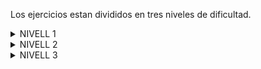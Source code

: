 Los ejercicios estan divididos en tres niveles de dificultad.

<Details>
<Summary>NIVELL 1</Summary>

Exercici 1: Mostra totes les transaccions realitzades per empreses d'Alemanya.

Sin subquery
```
SELECT transaction.id
FROM transaction
LEFT JOIN company
ON company_id = company.id
WHERE company.country = "Germany";
```

Con subquery(no acabada)
```
SELECT transaction.id, country
FROM transaction
LEFT JOIN company
ON company_id = company.id
WHERE ( #subquery per trobar totes les empreses alemanes
	SELECT company.country
    FROM company
    WHERE company.country = "Germany"
	);
 ```   
    
Exercici 2: Màrqueting està preparant alguns informes de tancaments de gestió, et demanen que els passis un llistat de les
empreses que han realitzat transaccions per una suma superior a la mitjana de totes les transaccions.
```
SELECT company_name
FROM company
LEFT JOIN transaction
ON company.id = company_id
WHERE amount > ( #subquery per calcular la mitjana de totes les transaccions
	SELECT AVG(transaction.amount)
	FROM transaction
    )
;
```

Exercici 3: El departament de comptabilitat va perdre la informació de les transaccions realitzades per una empresa,
però no recorden el seu nom, només recorden que el seu nom iniciava amb la lletra c. Com els pots ajudar? Comenta-ho acompanyant-ho de la informació de les transaccions.

Puc ajudar-los proporcionant la informacio de les empreses que comencem amb la lletra C.
```
SELECT *
FROM company
WHERE company_name LIKE "c%";
```

Tambe podria ajudar-los proporcionant les transaccions de les empreses que comencen amb la lletra C.
```
SELECT *
FROM company
LEFT JOIN transaction
ON company.id = company_id
WHERE company_name LIKE "c%";
```


Exercici 4: Van eliminar del sistema les empreses que no tenen transaccions registrades, lliura el llistat d'aquestes empreses.
```
SELECT company.company_name AS Nom
FROM company
JOIN transaction
ON company.id = company_id
WHERE transaction.id IS NULL; #mostra les empreses que al fer el join, no tinguin info de transaccio
```
</Details>
<Details>
<Summary>NIVELL 2</Summary>

Exercici 1: En la teva empresa, es planteja un nou projecte per a llançar algunes campanyes publicitàries per a fer competència a la companyia senar institute.
Per a això, et demanen la llista de totes les transaccions realitzades per empreses que estan situades en el mateix país que aquesta companyia.
```
SELECT transaction.id, company_name
FROM transaction
LEFT JOIN company
ON company_id = company.id
WHERE country = ( #subquery per saber el pais de l'empresa
	SELECT country
    FROM company
    WHERE company_name = "Amet Institute"
	)
;
```

Exercici 2: El departament de comptabilitat necessita que trobis l'empresa que ha realitzat la transacció de major suma en la base de dades.
```
SELECT company.company_name, transaction.amount
FROM company
JOIN transaction
ON company.id = company_id
ORDER BY amount DESC
Limit 1;
```
</Details>


<Details>
<summary>NIVELL 3</summary>

Exercici 1: S'estan establint els objectius de l'empresa per al següent trimestre, per la qual cosa necessiten una base sòlida per a avaluar el rendiment
i mesurar l'èxit en els diferents mercats. Per a això, necessiten el llistat dels països la mitjana de transaccions dels quals sigui superior a la mitjana general.
```
SELECT country, AVG(amount)
FROM company 
JOIN transaction
ON company.id = company_id
GROUP BY country
HAVING AVG(amount) > ( #subquery per calcular la mitjana general
	SELECT AVG(amount)
	FROM transaction
	)
;
```


Exercici 2: Necessitem optimitzar l'assignació dels recursos i dependrà de la capacitat operativa que es requereixi,
per la qual cosa et demanen la informació sobre la quantitat de transaccions que realitzen les empreses, però el departament de recursos humans és exigent
i vol un llistat de les empreses on especifiquis si tenen més de 4 transaccions o menys.
```
SELECT company_name AS Nom,
	CASE
		WHEN COUNT(transaction.id) > 4
        THEN "Si"
        ELSE  "No"
        END AS "Te mes de 4 transaccions?"
FROM company
LEFT JOIN transaction ON company.id = transaction.company_id
GROUP BY company_name
ORDER BY 2 DESC;
```
</Details>
